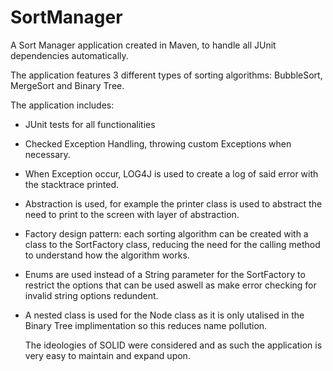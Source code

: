 # SortManager

A Sort Manager application created in Maven, to handle all JUnit dependencies automatically.

The application features 3 different types of sorting algorithms: BubbleSort, MergeSort and Binary Tree.

The application includes:
- JUnit tests for all functionalities
- Checked Exception Handling, throwing custom Exceptions when necessary.
- When Exception occur, LOG4J is used to create a log of said error with the stacktrace printed.
- Abstraction is used, for example the printer class is used to abstract the need to print to the screen
  with layer of abstraction.
- Factory design pattern: each sorting algorithm can be created with a class to the SortFactory class,
  reducing the need for the calling method to understand how the algorithm works.
- Enums are used instead of a String parameter for the SortFactory to restrict the options that can be used
  aswell as make error checking for invalid string options redundent.
- A nested class is used for the Node class as it is only utalised in the Binary Tree implimentation so this reduces
  name pollution. 
  
  The ideologies of SOLID were considered and as such the application is very easy to maintain and expand upon.
